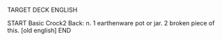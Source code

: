 TARGET DECK
ENGLISH

START
Basic
Crock2
Back: n. 1 earthenware pot or jar. 2 broken piece of this. [old english]
END
